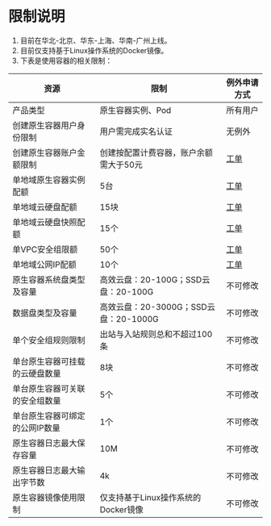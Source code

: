 # 限制说明

 1. 目前在华北-北京、华东-上海、华南-广州上线。
 2. 目前仅支持基于Linux操作系统的Docker镜像。
 3. 下表是使用容器的相关限制：



|  资源   |  限制   |  例外申请方式   |
| --- | --- | --- |
|  产品类型  | 原生容器实例、Pod| 所有用户|
|  创建原生容器用户身份限制  | 用户需完成实名认证| 无例外|
|  创建原生容器账户金额限制  |创建按配置计费容器，账户余额需大于50元 | [工单](https://ticket.jdcloud.com/myorder/form?cateId=1&questionId=251)  |
|单地域原生容器实例配额     | 5台    |  [工单](https://ticket.jdcloud.com/myorder/form?cateId=1&questionId=251)   |
|单地域云硬盘配额     |  15块   |  [工单](https://ticket.jdcloud.com/myorder/submit?cateId=1&questionId=251)     |
|单地域云硬盘快照配额     | 15个    | [工单](https://ticket.jdcloud.com/myorder/form?cateId=1&questionId=251)    |
| 单VPC安全组限额    |  50个   |  [工单](https://ticket.jdcloud.com/myorder/form?cateId=1&questionId=251)   |
| 单地域公网IP配额    |  10个   |  [工单](https://ticket.jdcloud.com/myorder/form?cateId=1&questionId=251)  |
|原生容器系统盘类型及容量 | 高效云盘：20-100G；SSD云盘：20-100G | 不可修改 |
|数据盘类型及容量     |  高效云盘：20-3000G；SSD云盘：20-1000G   | 不可修改    |
|    单个安全组规则限制 |  出站与入站规则总和不超过100条   |  不可修改    |
|  单台原生容器可挂载的云硬盘数量   |  8块   |   不可修改   |
| 单台原生容器可关联的安全组数量    |  5个   |  不可修改    |
|  单台原生容器可绑定的公网IP数量   |  1个   | 不可修改    |
|  原生容器日志最大保存容量   |   10M  |  不可修改   |
| 原生容器日志最大输出字节数    |   4k  |   不可修改  |
|原生容器镜像使用限制     | 仅支持基于Linux操作系统的Docker镜像    |不可修改 |

